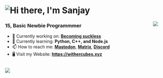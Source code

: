 <h1 align="left">
  <img src="https://raw.githubusercontent.com/WitherCubes/WitherCubes/master/header.svg" alt="Hi there, I'm Sanjay" />
</h1>

<a href="https://discord.com/users/745631160809422959">
  <img src="https://lanyard-profile-readme.vercel.app/api/745631160809422959?bg=23283d&borderRadius=15px" align="right" />
</a>

### 15, Basic Newbie Programmmer

- 🔭 Currently working on: [**Becoming suckless**](https://suckless.org)
- 🌱 Currently learning: **Python, C++, and Node.js**
- 📫 How to reach me: [**Mastodon**](https://withercubes.xyz/mastodon), [**Matrix**](https://withercubes.xyz/matrix), [**Discord**](https://withercubes.xyz/discord)
- 🖥️ Visit my Website: **https://withercubes.xyz**

<br>

<a href="https://github.com/WitherCubes">
  <img align="center" src="https://github-readme-stats.vercel.app/api/top-langs/?username=WitherCubes&exclude_repo=whitehatjr,notes,trex-runner&layout=compact&theme=tokyonight" />
</a>
